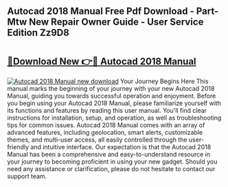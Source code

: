 ## Autocad 2018 Manual Free Pdf Download - Part-Mtw New Repair Owner Guide - User Service Edition Zz9D8

# <h2><a href="http://cf30135.oget.top/?id=Autocad+2018+Manual">🔗Download New 👉🔴 Autocad 2018 Manual</a></h2>

[![Autocad 2018 Manual new download](https://i.imgur.com/5g1atiW.png)](http://cf30135.oget.top/?id=Autocad+2018+Manual)
Your Journey Begins Here This manual marks the beginning of your journey with your new Autocad 2018 Manual, guiding you towards successful operation and enjoyment. Before you begin using your Autocad 2018 Manual, please familiarize yourself with its functions and features by reading this user manual. You'll find clear instructions for installation, setup, and operation, as well as troubleshooting tips for common issues. Autocad 2018 Manual comes with an array of advanced features, including geolocation, smart alerts, customizable themes, and multi-user access, all easily controlled through the user-friendly and intuitive interface. Our expectation is that the Autocad 2018 Manual has been a comprehensive and easy-to-understand resource in your journey to becoming proficient in using your new gadget. Should you need any assistance or clarification, please do not hesitate to contact our support team.

